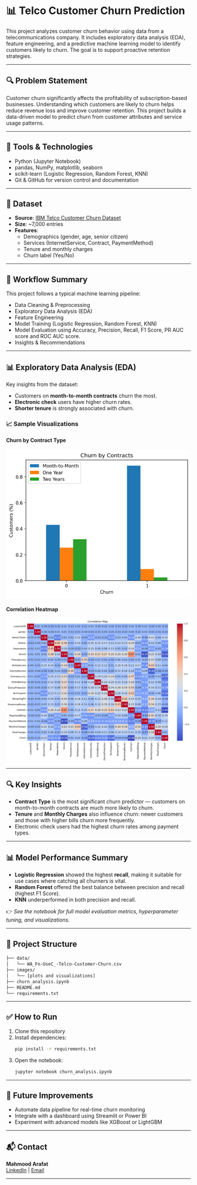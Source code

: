 # 📊 Telco Customer Churn Prediction

This project analyzes customer churn behavior using data from a telecommunications company. It includes exploratory data analysis (EDA), feature engineering, and a predictive machine learning model to identify customers likely to churn. The goal is to support proactive retention strategies.

---

## 🔍 Problem Statement

Customer churn significantly affects the profitability of subscription-based businesses. Understanding which customers are likely to churn helps reduce revenue loss and improve customer retention. This project builds a data-driven model to predict churn from customer attributes and service usage patterns.

---

## 🧰 Tools & Technologies

- Python (Jupyter Notebook)
- pandas, NumPy, matplotlib, seaborn
- scikit-learn (Logistic Regression, Random Forest, KNN)
- Git & GitHub for version control and documentation
---

## 📁 Dataset

- **Source**: [IBM Telco Customer Churn Dataset](https://www.kaggle.com/blastchar/telco-customer-churn)
- **Size**: ~7,000 entries
- **Features**:
  - Demographics (gender, age, senior citizen)
  - Services (InternetService, Contract, PaymentMethod)
  - Tenure and monthly charges
  - Churn label (Yes/No)

---

## 🔄 Workflow Summary  
This project follows a typical machine learning pipeline:

- Data Cleaning & Preprocessing
- Exploratory Data Analysis (EDA)
- Feature Engineering
- Model Training (Logistic Regression, Random Forest, KNN)
- Model Evaluation using Accuracy, Precision, Recall, F1 Score, PR AUC score and ROC AUC score.
- Insights & Recommendations

---

## 📊 Exploratory Data Analysis (EDA)

Key insights from the dataset:

- Customers on **month-to-month contracts** churn the most.
- **Electronic check** users have higher churn rates.
- **Shorter tenure** is strongly associated with churn.

### 📈 Sample Visualizations

#### Churn by Contract Type
![Churn by Contract](images/Churn_Contracts.png)

#### Correlation Heatmap
![Correlation Heatmap](images/Correlation_Map.png)

---

## 🔍 Key Insights

- **Contract Type** is the most significant churn predictor — customers on month-to-month contracts are much more likely to churn.
- **Tenure** and **Monthly Charges** also influence churn: newer customers and those with higher bills churn more frequently.
- Electronic check users had the highest churn rates among payment types.

---

## 📊 Model Performance Summary

- **Logistic Regression** showed the highest **recall**, making it suitable for use cases where catching all churners is vital.
- **Random Forest** offered the best balance between precision and recall (highest F1 Score).
- **KNN** underperformed in both precision and recall.

👉 _See the notebook for full model evaluation metrics, hyperparameter tuning, and visualizations._

---

## 📁 Project Structure

```
├── data/
│   └── WA_Fn-UseC_-Telco-Customer-Churn.csv
├── images/
│   └── [plots and visualizations]
├── churn_analysis.ipynb
├── README.md
└── requirements.txt
```

---

## ✅ How to Run

1. Clone this repository
2. Install dependencies:
   ```bash
   pip install -r requirements.txt
   ```
3. Open the notebook:
   ```bash
   jupyter notebook churn_analysis.ipynb
   ```

---

## 🎯 Future Improvements

- Automate data pipeline for real-time churn monitoring
- Integrate with a dashboard using Streamlit or Power BI
- Experiment with advanced models like XGBoost or LightGBM

---

## 📬 Contact

**Mahmood Arafat**  
[LinkedIn](https://www.linkedin.com/in/arafat-mahmood-3b0208213/) | [Email](Mahmoodarafat08@gmail.com)

---

